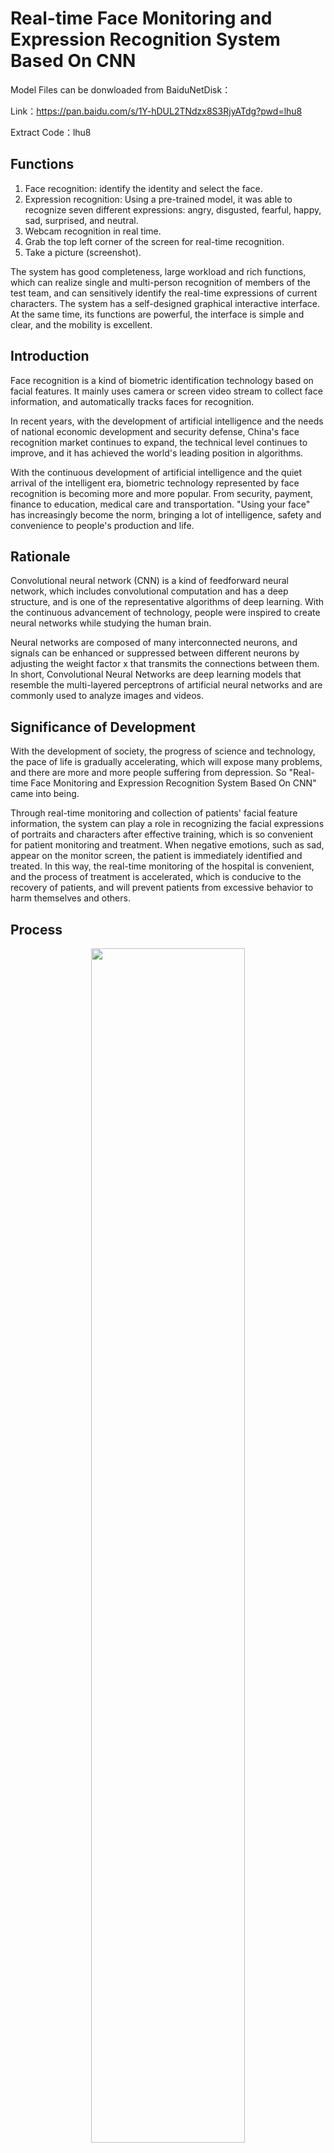 # Real-time Face Monitoring and Expression Recognition System Based On CNN

Model Files can be donwloaded from BaiduNetDisk：

Link：https://pan.baidu.com/s/1Y-hDUL2TNdzx8S3RjyATdg?pwd=lhu8

Extract Code：lhu8

## Functions

1. Face recognition: identify the identity and select the face.
2. Expression recognition: Using a pre-trained model, it was able to recognize seven different expressions: angry, disgusted, fearful, happy, sad, surprised, and neutral.
3. Webcam recognition in real time.
4. Grab the top left corner of the screen for real-time recognition.
5. Take a picture (screenshot).

The system has good completeness, large workload and rich functions, which can realize single and multi-person recognition of members of the test team, and can sensitively identify the real-time expressions of current characters. The system has a self-designed graphical interactive interface. At the same time, its functions are powerful, the interface is simple and clear, and the mobility is excellent.

## Introduction

Face recognition is a kind of biometric identification technology based on facial features. It mainly uses camera or screen video stream to collect face information, and automatically tracks faces for recognition.

In recent years, with the development of artificial intelligence and the needs of national economic development and security defense, China's face recognition market continues to expand, the technical level continues to improve, and it has achieved the world's leading position in algorithms. 

With the continuous development of artificial intelligence and the quiet arrival of the intelligent era, biometric technology represented by face recognition is becoming more and more popular. From security, payment, finance to education, medical care and transportation. "Using your face" has increasingly become the norm, bringing a lot of intelligence, safety and convenience to people's production and life.

## Rationale

Convolutional neural network (CNN) is a kind of feedforward neural network, which includes convolutional computation and has a deep structure, and is one of the representative algorithms of deep learning. With the continuous advancement of technology, people were inspired to create neural networks while studying the human brain. 

Neural networks are composed of many interconnected neurons, and signals can be enhanced or suppressed between different neurons by adjusting the weight factor x that transmits the connections between them. In short, Convolutional Neural Networks are deep learning models that resemble the multi-layered perceptrons of artificial neural networks and are commonly used to analyze images and videos.

## Significance of Development

With the development of society, the progress of science and technology, the pace of life is gradually accelerating, which will expose many problems, and there are more and more people suffering from depression. So "Real-time Face Monitoring and Expression Recognition System Based On CNN" came into being. 

Through real-time monitoring and collection of patients' facial feature information, the system can play a role in recognizing the facial expressions of portraits and characters after effective training, which is so convenient for patient monitoring and treatment. When negative emotions, such as sad, appear on the monitor screen, the patient is immediately identified and treated. In this way, the real-time monitoring of the hospital is convenient, and the process of treatment is accelerated, which is conducive to the recovery of patients, and will prevent patients from excessive behavior to harm themselves and others.

## Process

<div align=center><img src="https://i.imgur.com/E88jo0I.png" width="70%"></div>

## Development Process and Demonstration

<div align=center><img src="https://img-blog.csdnimg.cn/2cb66536932f449cbaa615308f81ee28.png" width="50%"></div>

<div align=center><img src="https://img-blog.csdnimg.cn/ca766efa240c416ea3792266b8c666ce.png" width="50%"></div>

<div align=center><img src="https://i.imgur.com/QDyYbI0.png" width="300"></div>

<div align=center><img src="https://img-blog.csdnimg.cn/25df7bd1466d48a08b6f06ccfd09dd67.png" width="300"></div>

<div align=center><img src="https://img-blog.csdnimg.cn/9db6e7f4fe934e359cd1fd842a7421e0.png" width="300"></div>

## Setup

1. Create a virtual environment with Python 3.7

2. Install related libraries.

   ```python
   pip install -r requirements.txt
   ```

## Getting Started

Run run_me.py

Done!

## Video Demo (CN Version)

[<div align=center><img src="https://i.imgur.com/8EQyIMv.png" width="70%"></div>](https://youtu.be/iHXzmzJyJtw)

## Chinese software copyright certificate
<div align=center><img src="https://i.imgur.com/Gq8efhK.jpg" width="500"></div>
